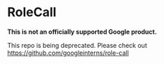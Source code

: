 # RoleCall

**This is not an officially supported Google product.**

This repo is being deprecated. Please check out https://github.com/googleinterns/role-call
